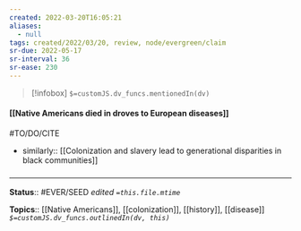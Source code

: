 ```yaml
---
created: 2022-03-20T16:05:21 
aliases:
  - null
tags: created/2022/03/20, review, node/evergreen/claim
sr-due: 2022-05-17
sr-interval: 36
sr-ease: 230
---
```

> [!infobox]
`$=customJS.dv_funcs.mentionedIn(dv)`

#### [[Native Americans died in droves to European diseases]] 

#TO/DO/CITE 

- similarly:: [[Colonization and slavery lead to generational disparities in black communities]]

### <hr class="footnote"/>

**Status**:: #EVER/SEED 
*edited `=this.file.mtime`*

**Topics**:: [[Native Americans]], [[colonization]], [[history]], [[disease]]
*`$=customJS.dv_funcs.outlinedIn(dv, this)`*
